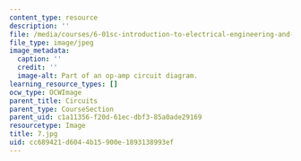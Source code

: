 ```yaml
---
content_type: resource
description: ''
file: /media/courses/6-01sc-introduction-to-electrical-engineering-and-computer-science-i-spring-2011/cc689421d6044b15900e1893138993ef_7.jpg
file_type: image/jpeg
image_metadata:
  caption: ''
  credit: ''
  image-alt: Part of an op-amp circuit diagram.
learning_resource_types: []
ocw_type: OCWImage
parent_title: Circuits
parent_type: CourseSection
parent_uid: c1a11356-f20d-61ec-dbf3-85a0ade29169
resourcetype: Image
title: 7.jpg
uid: cc689421-d604-4b15-900e-1893138993ef
---
```

